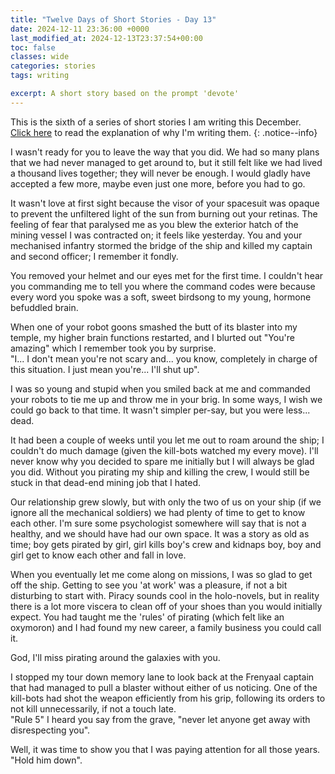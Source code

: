 ```yaml
---
title: "Twelve Days of Short Stories - Day 13"
date: 2024-12-11 23:36:00 +0000
last_modified_at: 2024-12-13T23:37:54+00:00
toc: false
classes: wide
categories: stories
tags: writing

excerpt: A short story based on the prompt 'devote'
---
```


This is the sixth of a series of short stories I am writing this December.\
[Click here](2024-11-24-12-days-of-short-stories.md) to read the explanation of why I'm writing them.
{: .notice--info}

I wasn't ready for you to leave the way that you did.
We had so many plans that we had never managed to get around to, but it still felt like we had lived a thousand lives together; they will never be enough.
I would gladly have accepted a few more, maybe even just one more, before you had to go.

It wasn't love at first sight because the visor of your spacesuit was opaque to prevent the unfiltered light of the sun from burning out your retinas.
The feeling of fear that paralysed me as you blew the exterior hatch of the mining vessel I was contracted on; it feels like yesterday.
You and your mechanised infantry stormed the bridge of the ship and killed my captain and second officer; I remember it fondly.

You removed your helmet and our eyes met for the first time.
I couldn't hear you commanding me to tell you where the command codes were because every word you spoke was a soft, sweet birdsong to my young, hormone befuddled brain.

When one of your robot goons smashed the butt of its blaster into my temple, my higher brain functions restarted, and I blurted out "You're amazing" which I remember took you by surprise.\
"I... I don't mean you're not scary and... you know, completely in charge of this situation. I just mean you're... I'll shut up".

I was so young and stupid when you smiled back at me and commanded your robots to tie me up and throw me in your brig.
In some ways, I wish we could go back to that time.
It wasn't simpler per-say, but you were less... dead.

It had been a couple of weeks until you let me out to roam around the ship; I couldn't do much damage (given the kill-bots watched my every move).
I'll never know why you decided to spare me initially but I will always be glad you did.
Without you pirating my ship and killing the crew, I would still be stuck in that dead-end mining job that I hated.

Our relationship grew slowly, but with only the two of us on your ship (if we ignore all the mechanical soldiers) we had plenty of time to get to know each other.
I'm sure some psychologist somewhere will say that is not a healthy, and we should have had our own space.
It was a story as old as time; boy gets pirated by girl, girl kills boy's crew and kidnaps boy, boy and girl get to know each other and fall in love.

When you eventually let me come along on missions, I was so glad to get off the ship.
Getting to see you 'at work' was a pleasure, if not a bit disturbing to start with.
Piracy sounds cool in the holo-novels, but in reality there is a lot more viscera to clean off of your shoes than you would initially expect.
You had taught me the 'rules' of pirating (which felt like an oxymoron) and I had found my new career, a family business you could call it.

God, I'll miss pirating around the galaxies with you.

I stopped my tour down memory lane to look back at the Frenyaal captain that had managed to pull a blaster without either of us noticing.
One of the kill-bots had shot the weapon efficiently from his grip, following its orders to not kill unnecessarily, if not a touch late.\
"Rule 5" I heard you say from the grave, "never let anyone get away with disrespecting you".

Well, it was time to show you that I was paying attention for all those years.\
"Hold him down".

